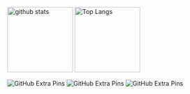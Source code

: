 <p align="left"> 
  <img alt="github stats" height="150px" src="https://github-readme-stats.vercel.app/api?username=tanvk1ch1&theme=ocean_dark&show_icons=true" />
  <img alt="Top Langs" height="150px" src="https://github-readme-stats.vercel.app/api/top-langs/?username=tanvk1ch1&layout=compact&show_icons=true&theme=ocean_dark" />
</p>

![GitHub Extra Pins](https://github-readme-stats.vercel.app/api/pin/?username=tanvk1ch1&repo=resume&theme=ocean_dark)
![GitHub Extra Pins](https://github-readme-stats.vercel.app/api/pin/?username=tanvk1ch1&repo=AssetLoadSystem&theme=ocean_dark)
![GitHub Extra Pins](https://github-readme-stats.vercel.app/api/pin/?username=tanvk1ch1&repo=GraphicsAcademy_Study&theme=ocean_dark)

<!--### Hi there 👋-->

<!--
**tanvk1ch1/tanvk1ch1** is a ✨ _special_ ✨ repository because its `README.md` (this file) appears on your GitHub profile.

Here are some ideas to get you started:

- 🔭 I’m currently working on ...
- 🌱 I’m currently learning ...
- 👯 I’m looking to collaborate on ...
- 🤔 I’m looking for help with ...
- 💬 Ask me about ...
- 📫 How to reach me: ...
- 😄 Pronouns: ...
- ⚡ Fun fact: ...
-->

